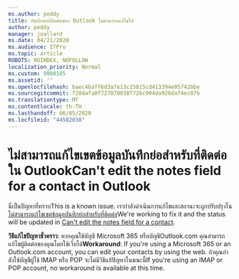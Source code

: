 ```yaml
---
ms.author: peddy
title: บันทึกย่อที่ติดต่อของ Outlook ไม่สามารถแก้ไขได้
author: peddy
manager: joallard
ms.date: 04/21/2020
ms.audience: ITPro
ms.topic: article
ROBOTS: NOINDEX, NOFOLLOW
localization_priority: Normal
ms.custom: 9000185
ms.assetid: ''
ms.openlocfilehash: baec4baff6d3a7e13c15815cd413394e057428be
ms.sourcegitcommit: f28dafa0f727870038f72bc904da926daf4ec07b
ms.translationtype: MT
ms.contentlocale: th-TH
ms.lasthandoff: 06/05/2020
ms.locfileid: "44582038"
---
```

# <a name="cant-edit-the-notes-field-for-a-contact-in-outlook"></a><span data-ttu-id="c32a2-102">ไม่สามารถแก้ไขเขตข้อมูลบันทึกย่อสําหรับที่ติดต่อใน Outlook</span><span class="sxs-lookup"><span data-stu-id="c32a2-102">Can't edit the notes field for a contact in Outlook</span></span>
<span data-ttu-id="c32a2-103">นี่เป็นปัญหาที่ทราบ</span><span class="sxs-lookup"><span data-stu-id="c32a2-103">This is a known issue.</span></span> <span data-ttu-id="c32a2-104">เรากําลังดําเนินการแก้ไขและสถานะจะถูกปรับปรุงใน[ไม่สามารถแก้ไขเขตข้อมูลบันทึกย่อสําหรับที่ติดต่อ](https://support.office.com/article/fb8394ce-04ce-48b5-bae4-be46f77f10fe)</span><span class="sxs-lookup"><span data-stu-id="c32a2-104">We're working to fix it and the status will be updated in [Can't edit the notes field for a contact](https://support.office.com/article/fb8394ce-04ce-48b5-bae4-be46f77f10fe).</span></span>

<span data-ttu-id="c32a2-105">**วิธีแก้ไขปัญหาชั่วคราว**: หากคุณใช้บัญชี Microsoft 365 หรือบัญชีOutlook.com คุณสามารถแก้ไขผู้ติดต่อของคุณโดยใช้เว็บได้</span><span class="sxs-lookup"><span data-stu-id="c32a2-105">**Workaround**: If you're using a Microsoft 365 or an Outlook.com account, you can edit your contacts by using the web.</span></span> <span data-ttu-id="c32a2-106">ถ้าคุณกําลังใช้บัญชีผู้ใช้ IMAP หรือ POP จะไม่มีวิธีแก้ปัญหาในขณะนี้</span><span class="sxs-lookup"><span data-stu-id="c32a2-106">If you're using an IMAP or POP account, no workaround is available at this time.</span></span>